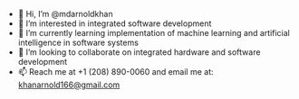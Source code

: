 - 👋 Hi, I’m @mdarnoldkhan
- 👀 I’m interested in integrated software development
- 🌱 I’m currently learning implementation of machine learning and artificial intelligence in software systems
- 💞️ I’m looking to collaborate on integrated hardware and software development
- 📫 Reach me at +1 (208) 890-0060 and email me at: khanarnold166@gmail.com

<!---
mdarnoldk/mdarnoldk is a ✨ special ✨ repository because its `README.md` (this file) appears on your GitHub profile.
You can click the Preview link to take a look at your changes.
--->
